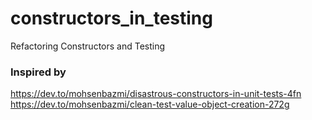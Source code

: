 # constructors_in_testing

Refactoring Constructors and Testing

### Inspired by
https://dev.to/mohsenbazmi/disastrous-constructors-in-unit-tests-4fn
https://dev.to/mohsenbazmi/clean-test-value-object-creation-272g

